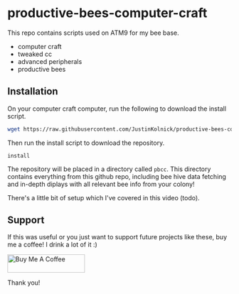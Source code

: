 # productive-bees-computer-craft
This repo contains scripts used on ATM9 for my bee base.
- computer craft
- tweaked cc
- advanced peripherals
- productive bees

## Installation
On your computer craft computer, run the following to download the install script.

```bash
wget https://raw.githubusercontent.com/JustinKolnick/productive-bees-computer-craft/main/install.lua
```

Then run the install script to download the repository.
```
install
```

The repository will be placed in a directory called `pbcc`. This directory contains everything from this github repo, including bee hive data fetching and in-depth diplays with all relevant bee info from your colony!

There's a little bit of setup which I've covered in this video (todo).

## Support

If this was useful or you just want to support future projects like these, buy me a coffee! I drink a lot of it :) 

<a href="https://www.buymeacoffee.com/justinkolnick" target="_blank"><img src="https://cdn.buymeacoffee.com/buttons/default-orange.png" alt="Buy Me A Coffee" height="41" width="174"></a>

Thank you!
